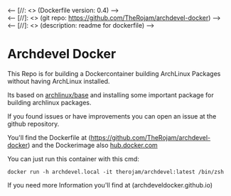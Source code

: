 <-- [//: <> (Dockerfile version: 0.4) -->  
<-- [//]: <> (git repo: https://github.com/TheRojam/archdevel-docker)  -->  
<-- [//]: <> (description: readme for dockerfile)  -->  

# Archdevel Docker

This Repo is for building a Dockercontainer building ArchLinux Packages without having ArchLinux installed.

Its based on [archlinux/base](https://hub.docker.com/r/archlinux/base) and installing some important package for building archlinux packages.

If you found issues or have improvements you can open an issue at the github repository.

You'll find the Dockerfile at (https://github.com/TheRojam/archdevel-docker) and the Dockerimage also [hub.docker.com](https://hub.docker.com/r/therojam/archdevel)

You can just run this container with this cmd:  
 
```
docker run -h archdevel.local -it therojam/archdevel:latest /bin/zsh
```

If you need more Information you'll find at (archdeveldocker.github.io)